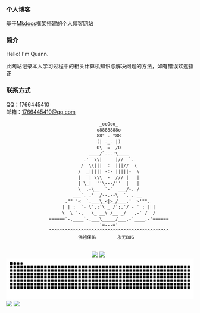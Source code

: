 ### 个人博客 

基于[Mkdocs框架](https://ltq525.github.io/site/blog/Mkdocs%E7%BD%91%E7%AB%99%E6%90%AD%E5%BB%BA/)搭建的个人博客网站

### 简介

Hello! I'm Quann.  

此网站记录本人学习过程中的相关计算机知识与解决问题的方法，如有错误欢迎指正  

### 联系方式
QQ：1766445410  
邮箱：1766445410@qq.com  


``` 
                                   _ooOoo_
                                  o8888888o
                                  88" . "88
                                  (| -_- |)
                                  O\  =  /O
                               ____/`---'\____
                             .'  \\|     |//  `.
                            /  \\|||  :  |||//  \
                           /  _||||| -:- |||||-  \
                           |   | \\\  -  /// |   |
                           | \_|  ''\---/''  |   |
                           \  .-\__  `-`  ___/-. /
                         ___`. .'  /--.--\  `. . __
                      ."" '<  `.___\_<|>_/___.'  >'"".
                     | | :  `- \`.;`\ _ /`;.`/ - ` : | |
                     \  \ `-.   \_ __\ /__ _/   .-` /  /
                ======`-.____`-.___\_____/___.-`____.-'======
                                   `=---='
                ^^^^^^^^^^^^^^^^^^^^^^^^^^^^^^^^^^^^^^^^^^^^^
                           佛祖保佑        永无BUG
```
<!-- ## Hi there 👋 -->

<!--
**ltq525/ltq525** is a ✨ _special_ ✨ repository because its `README.md` (this file) appears on your GitHub profile.

Here are some ideas to get you started:

- 🔭 I’m currently working on ...
- 🌱 I’m currently learning ...
- 👯 I’m looking to collaborate on ...
- 🤔 I’m looking for help with ...
- 💬 Ask me about ...
- 📫 How to reach me: ...
- 😄 Pronouns: ...
- ⚡ Fun fact: ...
-->


<div>&nbsp;</div>

<!-- ![Anurag's GitHub stats](https://github-readme-stats.vercel.app/api?username=ltq525)

![Top Langs](https://github-readme-stats.vercel.app/api/top-langs/?username=ltq525) -->



<div align="center" >
  <img src="https://count.getloli.com/@ltq525?name=ltq525&theme=rule34">

  <!-- GitHub 奖杯🏆 -->
  <img src="https://github-profile-trophy.vercel.app/?username=ltq525&theme=gruvbox&row=1&column=7&no-frame=true&no-bg=true" />
  &nbsp;

  <!-- <img src="https://github-readme-activity-graph.vercel.app/graph?username=ltq525" /> -->
  
  <!-- <img src="https://streak-stats.demolab.com/?user=ltq525" /> -->

  <!-- https://github.com/anuraghazra/github-readme-stats -->
  <!-- <img align="center" src="https://github-readme-stats.vercel.app/api/top-langs/?username=ltq525&theme=transparent&hide_border=true&layout=donut-vertical&langs_count=6" /> -->

  <!-- GitHub 数据统计 -->
  <!-- <img height="137px" src="https://github-readme-stats-git-masterrstaa-rickstaa.vercel.app/api/top-langs/?username=ltq525&hide_title=true&hide_border=true&layout=compact&langs_count=6&text_color=000&icon_color=fff&bg_color=0,52fa5a,4dfcff,c64dff&theme=graywhite" /><br>
  <img height="137px" src="https://github-readme-stats-git-masterrstaa-rickstaa.vercel.app/api?username=ltq525&hide_title=true&hide_border=true&show_icons=true&include_all_commits=true&line_height=21text_color=000&icon_color=000&bg_color=0,ea6161,ffc64d,fffc4d,52fa5a&theme=graywhite" /> -->


</div>


<!-- Snake Code Contribution Map 贪吃蛇代码贡献图 -->
<div>
    <picture>
        <source media="(prefers-color-scheme: dark)" srcset="https://raw.githubusercontent.com/ltq525/ltq525/output/github-contribution-grid-snake-dark.svg" />
        <source media="(prefers-color-scheme: light)" srcset="https://raw.githubusercontent.com/ltq525/ltq525/output/github-contribution-grid-snake.svg" />
        <img alt="github-snake" src="https://raw.githubusercontent.com/ltq525/ltq525/output/github-contribution-grid-snake.svg" />
    </picture>

</div>

  <picture>
    <source media="(prefers-color-scheme: dark)" srcset="https://cdn.jsdelivr.net/gh/ltq525/ltq525/profile-3d-contrib/profile-night-rainbow.svg" />
    <source media="(prefers-color-scheme: light)" srcset="https://cdn.jsdelivr.net/gh/ltq525/ltq525/profile-3d-contrib/profile-gitblock.svg" />
    <img src="https://cdn.jsdelivr.net/gh/ltq525/ltq525/profile-3d-contrib/profile-night-rainbow.svg" />
  </picture>


<img src="https://cdn.jsdelivr.net/gh/ltq525/ltq525/metrics/base.svg" />

<script src="https://giscus.app/client.js"
        data-repo="ltq525/ltq525.github.io"
        data-repo-id="R_kgDOKOeobg"
        data-category="General"
        data-category-id="DIC_kwDOKOeobs4CoBKf"
        data-mapping="pathname"
        data-strict="0"
        data-reactions-enabled="1"
        data-emit-metadata="0"
        data-input-position="bottom"
        data-theme="preferred_color_scheme"
        data-lang="zh-CN"
        crossorigin="anonymous"
        async>
</script>